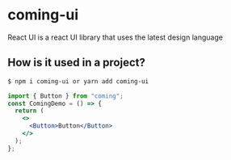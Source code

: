 # coming-ui

React UI is a react UI library that uses the latest design language

## How is it used in a project?

```bash
$ npm i coming-ui or yarn add coming-ui
```

```jsx
import { Button } from "coming";
const ComingDemo = () => {
  return (
    <>
      <Button>Button</Button>
    </>
  );
};
```
